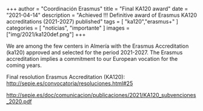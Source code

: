 +++
author = "Coordinación Erasmus"
title = "Final KA120 award"
date = "2021-04-14"
description = "Achieved !!! Definitive award of Erasmus KA120 accreditations (2021-2027) published"
tags = [
    "ka120","erasmus+"
]
categories = [
    "noticias", "importante"
]
images  = ["img/2021/ka120def.png"]
+++

We are among the few centers in Almería with the Erasmus Accreditation (ka120) approved and selected for the period 2021-2027. The Erasmus accreditation implies a commitment to our European vocation for the coming years.
  
Final resolution Erasmus Accreditation (KA120): http://sepie.es/convocatoria/resoluciones.html#25

http://sepie.es/doc/comunicacion/publicaciones/2021/KA120_subvenciones_2020.pdf
